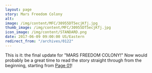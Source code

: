 ```yaml
---
layout: page
story: Mars Freedom Colony
alt:
image: /img/content/MFC/30955DT5ecjKfj.jpg
thumb_image: /img/content/MFC/30955DT5ecjKfj.jpg
icon_image: /img/content/STANDARD.png
date: 2017-06-09 09:00:00 US/Eastern
redirect_from: "/archives/0122"
---
```

This is it: the final update for "MARS FREEDOM COLONY!" Now would probably be a great time to read the story straight through from the beginning, starting from [Page 01](http://raciantau.com/comics/mars+colony_01/)!
